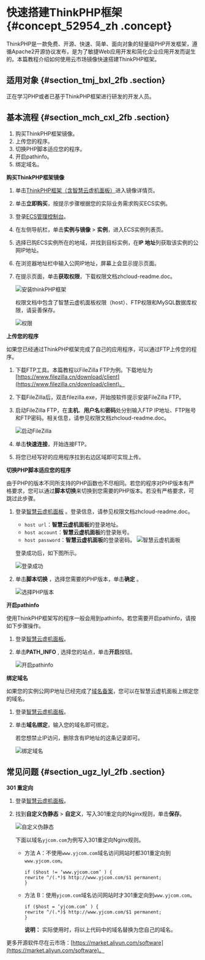 # 快速搭建ThinkPHP框架 {#concept_52954_zh .concept}

ThinkPHP是一款免费、开源、快速、简单、面向对象的轻量级PHP开发框架，遵循Apache2开源协议发布，是为了敏捷Web应用开发和简化企业应用开发而诞生的。本篇教程介绍如何使用云市场镜像快速搭建ThinkPHP框架。

## 适用对象 {#section_tmj_bxl_2fb .section}

正在学习PHP或者已基于ThinkPHP框架进行研发的开发人员。

## 基本流程 {#section_mch_cxl_2fb .section}

1.  购买ThinkPHP框架镜像。
2.  上传您的程序。
3.  切换PHP脚本适应您的程序。
4.  开启pathinfo。
5.  绑定域名。

 **购买ThinkPHP框架镜像** 

1.  单击[ThinkPHP框架（含智慧云虚机面板）](https://market.aliyun.com/products/53616009/cmjj017339.html)进入镜像详情页。
2.  单击**立即购买**，按提示步骤根据您的实际业务需求购买ECS实例。

3.  登录[ECS管理控制台](https://ecs.console.aliyun.com/#/home)。

4.  在左侧导航栏，单击**实例与镜像** \> **实例**，进入ECS实例列表页。
5.  选择已购ECS实例所在的地域，并找到目标实例，在**IP 地址**列获取该实例的公网IP地址。
6.  在浏览器地址栏中输入公网IP地址，屏幕上会显示提示页面。
7.  在提示页面，单击**获取权限**，下载权限文档zhcloud-readme.doc。

    ![安装thinkPHP框架](http://static-aliyun-doc.oss-cn-hangzhou.aliyuncs.com/assets/img/9781/156617982312159_zh-CN.png)

    权限文档中包含了智慧云虚机面板权限（host）、FTP权限和MySQL数据库权限，请妥善保存。

    ![权限](http://static-aliyun-doc.oss-cn-hangzhou.aliyuncs.com/assets/img/9781/156617982312160_zh-CN.png)


 **上传您的程序** 

如果您已经通过ThinkPHP框架完成了自己的应用程序，可以通过FTP上传您的程序。

1.  下载FTP工具。本篇教程以FileZilla FTP为例。下载地址为[https://www.filezilla.cn/download/client](https://www.filezilla.cn/download/client)。
2.  下载FileZilla后，双击filezilla.exe，开始按软件提示安装FileZilla FTP。
3.  启动FileZilla FTP，在**主机**、**用户名**和**密码**处分别输入FTP IP地址、FTP账号和FTP密码。相关信息，请参见权限文档zhcloud-readme.doc。

    ![启动FileZilla](http://static-aliyun-doc.oss-cn-hangzhou.aliyuncs.com/assets/img/9781/156617982312161_zh-CN.png)

4.  单击**快速连接**，开始连接FTP。
5.  将您已经写好的应用程序拉到右边区域即可实现上传。

 **切换PHP脚本适应您的程序** 

由于PHP的版本不同所支持的PHP函数也不尽相同。若您的程序对PHP版本有严格要求，您可以通过**脚本切换**来切换到您需要的PHP版本。若没有严格要求，可跳过此步骤。

1.  登录[智慧云虚机面板](http://zhy.yjcom.com/) 。登录信息，请参见权限文档zhcloud-readme.doc。

    -   `host url`：**智慧云虚机面板**的登录地址。
    -   `host account`：**智慧云虚机面板**的登录账号。
    -   `host password`：**智慧云虚机面板**的登录密码。
    ![智慧云虚机面板](http://static-aliyun-doc.oss-cn-hangzhou.aliyuncs.com/assets/img/9781/156617982412162_zh-CN.png)

    登录成功后，如下图所示。

    ![登录成功](http://static-aliyun-doc.oss-cn-hangzhou.aliyuncs.com/assets/img/9781/156617982412163_zh-CN.png)

2.  单击**脚本切换** ，选择您需要的PHP版本，单击**确定** 。

    ![选择PHP版本](http://static-aliyun-doc.oss-cn-hangzhou.aliyuncs.com/assets/img/9781/156617982412165_zh-CN.png)


 **开启pathinfo** 

使用ThinkPHP框架写的程序一般会用到pathinfo。若您需要开启pathinfo，请按如下步骤操作。

1.  登录[智慧云虚机面板](http://zhy.yjcom.com/)。
2.  单击**PATH\_INFO** , 选择您的站点，单击**开启**按钮。

    ![开启pathinfo](http://static-aliyun-doc.oss-cn-hangzhou.aliyuncs.com/assets/img/9781/156617982412166_zh-CN.png)


 **绑定域名** 

如果您的实例公网IP地址已经完成了[域名备案](../../../../cn.zh-CN/产品简介/什么是备案.md#)，您可以在智慧云虚机面板上绑定您的域名。

1.  登录[智慧云虚机面板](http://zhy.yjcom.com/)。
2.  单击**域名绑定**，输入您的域名即可绑定。

    若您想禁止IP访问，删除含有IP地址的这条记录即可。

    ![绑定域名](http://static-aliyun-doc.oss-cn-hangzhou.aliyuncs.com/assets/img/9781/156617982412167_zh-CN.png)


## 常见问题 {#section_ugz_lyl_2fb .section}

 **301 重定向** 

1.  登录[智慧云虚机面板](http://zhy.yjcom.com/)。
2.  找到**自定义伪静态** \> **自定义**，写入301重定向的Nginx规则，单击**保存**。

    ![自定义伪静态](http://static-aliyun-doc.oss-cn-hangzhou.aliyuncs.com/assets/img/9781/156617982412168_zh-CN.png)

    下面以域名`yjcom.com`为例写入301重定向Nginx规则。

    -   方法 A：不使用`www.yjcom.com`域名访问网站时都301重定向到`www.yjcom.com`。

        ``` {#codeblock_pgp_x2r_39h}
        if ($host != ‘www.yjcom.com’ ) {
        rewrite ^/(.*)$ http://www.yjcom.com/$1 permanent;
        }
        ```

    -   方法 B：使用`yjcom.com`域名访问网站时才301重定向到`www.yjcom.com`。

        ``` {#codeblock_meq_9ru_off}
        if ($host = ‘yjcom.com’ ) {
        rewrite ^/(.*)$ http://www.yjcom.com/$1 permanent;
        }
        ```

        **说明：** 实际使用时，将以上代码中的域名替换为您自己的域名。


更多开源软件尽在云市场：[https://market.aliyun.com/software](https://market.aliyun.com/software)。

